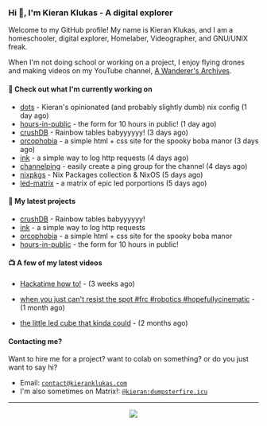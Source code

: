 ### Hi 👋, I'm Kieran Klukas - A digital explorer

Welcome to my GitHub profile! My name is Kieran Klukas, and I am a homeschooler, digital explorer, Homelaber, Videographer, and GNU/UNIX freak.

When I'm not doing school or working on a project, I enjoy flying drones and making videos on my YouTube channel, [A Wanderer's Archives](https://youtube.com/@wanderer.archives).

#### 👷 Check out what I'm currently working on

- [dots](https://github.com/kcoderhtml/dots) - Kieran's opinionated (and probably slightly dumb) nix config (1 day ago)
- [hours-in-public](https://github.com/kcoderhtml/hours-in-public) - the form for 10 hours in public! (1 day ago)
- [crushDB](https://github.com/kcoderhtml/crushDB) - Rainbow tables babyyyyyy! (3 days ago)
- [orcophobia](https://github.com/kcoderhtml/orcophobia) - a simple html + css site for the spooky boba manor (3 days ago)
- [ink](https://github.com/kcoderhtml/ink) - a simple way to log http requests (4 days ago)
- [channelping](https://github.com/kcoderhtml/channelping) - easily create a ping group for the channel (4 days ago)
- [nixpkgs](https://github.com/NixOS/nixpkgs) - Nix Packages collection & NixOS (5 days ago)
- [led-matrix](https://github.com/kcoderhtml/led-matrix) - a matrix of epic led porportions (5 days ago)

#### 🌱 My latest projects

- [crushDB](https://github.com/kcoderhtml/crushDB) - Rainbow tables babyyyyyy!
- [ink](https://github.com/kcoderhtml/ink) - a simple way to log http requests
- [orcophobia](https://github.com/kcoderhtml/orcophobia) - a simple html + css site for the spooky boba manor
- [hours-in-public](https://github.com/kcoderhtml/hours-in-public) - the form for 10 hours in public!

#### 📺 A few of my latest videos

- [Hackatime how to!](https://www.youtube.com/watch?v=eKoD9yyr1To) - (3 weeks ago)

- [when you just can't resist the spot #frc #robotics #hopefullycinematic](https://www.youtube.com/watch?v=Y7SZ_TDleGM) - (1 month ago)

- [the little led cube that kinda could](https://www.youtube.com/watch?v=um7v7Y04vGw) - (2 months ago)



#### Contacting me?

Want to hire me for a project? want to colab on something? or do you just want to say hi?

- Email: [`contact@kieranklukas.com`](mailto:contact@kieranklukas.com)
- I'm also sometimes on Matrix!: [`@kieran:dumpsterfire.icu`](https://matrix.to/#/@kieran.matrix.dumpsterfire.icu)

---

<p align="center">
  <img src="https://github-readme-stats.vercel.app/api/wakatime?username=U062UG485EE&api_domain=waka.hackclub.com&bg_color=1A202C&title_color=2F855A&icon_color=2F855A&text_color=ffffff&custom_title=Hackatime%20Weekly%20Stats&layout=compact">
</p>

